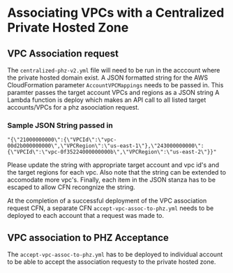 # Associating VPCs with a Centralized Private Hosted Zone

## VPC Association request
The `centralized-phz-v2.yml` file will need to be run in the acccount where the private hosted domain exist.
A JSON formatted string for the AWS CloudFormation parameter `AccountVPCMappings` needs to be passed in. This paramter passes the target account VPCs and regions as a JSON string
A Lambda function is deploy which makes an API  call to all listed target accounts/VPCs for a phz asoociation request.

### Sample JSON String passed in ###
 `"{\"21000000000\":{\"VPCId\":\"vpc-00d2b000000000\",\"VPCRegion\":\"us-east-1\"},\"243000000000\":{\"VPCId\":\"vpc-0f35224000000000b\",\"VPCRegion\":\"us-east-2\"}}"`
 
 Please update the string with appropriate target account and vpc id's and the target regions for each vpc. Also note that the string can be extended to accomodate more vpc's. Finally, each item in the JSON stanza has to be escaped to allow CFN recongnize the string. 

At the completion of a successful deployment of the VPC association request CFN, a separate CFN `accept-vpc-assoc-to-phz.yml` needs to be deployed to each account that a request was made to. 

## VPC association to PHZ Acceptance
The `accept-vpc-assoc-to-phz.yml` has to be deployed to individual account  to be able to accept the association requesty to the private hosted zone.